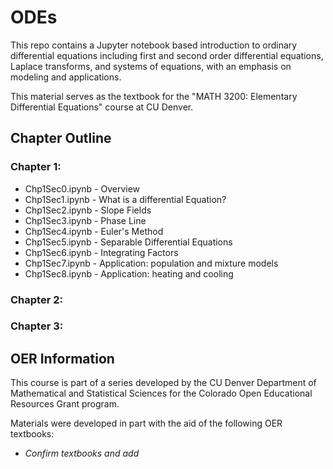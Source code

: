 # ODEs

This repo contains a Jupyter notebook based introduction to ordinary differential equations including first and second order differential equations, Laplace transforms, and systems of equations, with an emphasis on modeling and applications. 

This material serves as the textbook for the "MATH 3200: Elementary Differential Equations" course at CU Denver.

## Chapter Outline

### Chapter 1: 

- Chp1Sec0.ipynb - Overview
- Chp1Sec1.ipynb - What is a differential Equation?
- Chp1Sec2.ipynb - Slope Fields
- Chp1Sec3.ipynb - Phase Line
- Chp1Sec4.ipynb - Euler's Method
- Chp1Sec5.ipynb - Separable Differential Equations
- Chp1Sec6.ipynb - Integrating Factors
- Chp1Sec7.ipynb - Application: population and mixture models
- Chp1Sec8.ipynb - Application: heating and cooling

### Chapter 2: 

### Chapter 3: 

## OER Information

This course is part of a series developed by the CU Denver Department of Mathematical and Statistical Sciences for the Colorado Open Educational Resources Grant program.

Materials were developed in part with the aid of the following OER textbooks:

- *Confirm textbooks and add*

